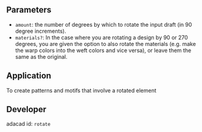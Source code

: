 
## Parameters
- `amount`: the number of degrees by which to rotate the input draft (in 90 degree increments). 
- `materials?`: In the case where you are rotating a design by 90 or 270 degrees, you are given the option to also rotate the materials (e.g. make the warp colors into the weft colors and vice versa), or leave them the same as the original. 

## Application
To create patterns and motifs that involve a rotated element

## Developer
adacad id: `rotate`

